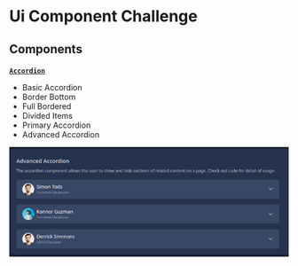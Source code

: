 # Ui Component Challenge

## Components

<a href="https://ui-component-challenge.web.app/">**`Accordion`** </a>

- Basic Accordion
- Border Bottom
- Full Bordered
- Divided Items
- Primary Accordion
- Advanced Accordion

<img src="./src/assets/readme_image/accordion.png" alt="">

